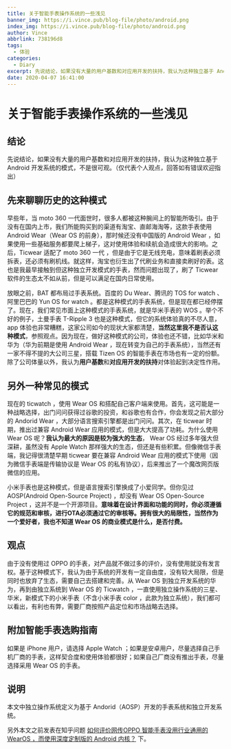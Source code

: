 ```yaml
---
title: 关于智能手表操作系统的一些浅见
banner_img: https://i.vince.pub/blog-file/photo/android.png
index_img: https://i.vince.pub/blog-file/photo/android.png
author: Vince
abbrlink: 738196d8
tags:
  - 体验
categories:
  - Diary
excerpt: 先说结论，如果没有大量的用户基数和对应用开发的扶持，我认为这种独立基于 Android 开发系统的模式，不是很可观。（仅代表个人观点，回答如有错误欢迎指出)
date: 2020-04-07 16:41:00
---
```

# 关于智能手表操作系统的一些浅见

## 结论
先说结论，如果没有大量的用户基数和对应用开发的扶持，我认为这种独立基于 Android 开发系统的模式，不是很可观。（仅代表个人观点，回答如有错误欢迎指出）

## 先来聊聊历史的这种模式

早些年，当 moto 360 一代面世时，很多人都被这种腕间上的智能所吸引。由于没有在国内上市，我们所能购买到的渠道有淘宝、直邮海淘等，这款手表使用 Android Wear（Wear OS 的前身），那时候还没有中国版的 Android Wear ，如果使用一些基础服务都要爬上梯子，这对使用体验和续航会造成很大的影响。之后，Ticwear 适配了 moto 360 一代 ，但是由于它是无线充电，意味着刷表必须拆表，还必须有刷机线。就这样，淘宝也衍生出了代刷业务和直接卖刷好的表。这也是我最早接触到但这种独立开发模式的手表，然而问题出现了，刷了 Ticwear 软件的生态太不如从前，但是可以满足在国内日常使用。

放眼之前，BAT 都布局过手表系统。百度的 Du Wear、腾讯的 TOS for watch 、阿里巴巴的 Yun OS for watch 。都是这种模式的手表系统，但是现在都已经停摆了。现在，我们常见市面上这种模式的手表系统，就是华米手表的 WOS 。举个不好的例子，土曼手表 T-Ripple 3 也是这种模式，但它的系统体验真的不尽人意， app 体验也非常糟糕，这家公司如今的现状大家都清楚，**当然这里我不是否认这种模式**，参照观点。因为现在，做好这种模式的公司，体验也还不错，比如华米和华为（华为前期是使用 Android Wear ，现在转变为自己的手表系统），当然还有一家不得不提的大公司三星，搭载 Tizen OS 的智能手表在市场也有一定的份额。除了公司体量以外，我认为**用户基数**和**对应用开发的扶持**对体验起到决定性作用。

## 另外一种常见的模式

现在的 ticwatch ，使用 Wear OS 和搭配自己客户端来使用。首先，这可能是一种战略选择，出门问问获得过谷歌的投资，和谷歌也有合作，你会发现之前大部分的 Andorid Wear ，大部分语言搜索引擎都是出门问问。其次，在 ticwear 时期，推出过兼容 Android Wear 应用的模式，但是大大提高了功耗。为什么使用 Wear OS 呢？**我认为最大的原因是较为强大的生态**， Wear OS 经过多年强大但深耕，虽然没有 Apple Watch 那样强大的生态，但还是有些积累。但像微信手表端，我记得很清楚早期 ticwear 要在兼容 Android Wear 应用的模式下使用（因为微信手表端是传输协议是 Wear OS 的私有协议），后来推出了一个魔改网页版微信的应用。

小米手表也是这种模式，但是语言搜索引擎换成了小爱同学。但你见过 AOSP(Android Open-Source Project) ，却没有 Wear OS Open-Source Project ，这并不是一个开源项目。**意味着在设计界面和功能的同时，你必须遵循它的规范和审核，进行OTA必须通过它的审核等。拥有很大的局限性，当然作为一个爱好者，我也不知道 Wear OS 的商业模式是什么，是否付费。**

## 观点

由于没有使用过 OPPO 的手表，对产品就不做过多的评价，没有使用就没有发言权。基于这种模式下，我认为由于系统的开发有一定自由度，没有较大局限，但是同时也放弃了生态，需要自己去搭建和完善。从 Wear OS 到独立开发系统的华为，再到由独立系统到 Wear OS 的 Ticwatch ，一直使用独立操作系统的三星、华米，新模式下的小米手表（不含小米手表 color ，此款为独立系统），我们都可以看出，有利也有弊，需要厂商按照产品定位和市场战略去选择。

## 附加智能手表选购指南

如果是 iPhone 用户，请选择 Apple Watch ；如果是安卓用户，尽量选择自己手机厂商的手表，这样契合度和使用体验都很好；如果自己厂商没有推出手表，尽量选择采用 Wear OS 的手表。

## 说明

本文中独立操作系统定义为基于 Andorid（AOSP）开发的手表系统和独立开发系统。

另外本文之前发表在知乎问题  [如何评价网传OPPO 智能手表没用行业通用的 WearOS ，而使用深度定制版的 Android 内核？](
https://www.zhihu.com/question/374883191/answer/1066950095) 下。
